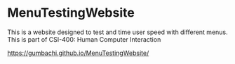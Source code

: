 # MenuTestingWebsite
This is a website designed to test and time user speed with different menus.
This is part of CSI-400: Human Computer Interaction

https://gumbachi.github.io/MenuTestingWebsite/ 
